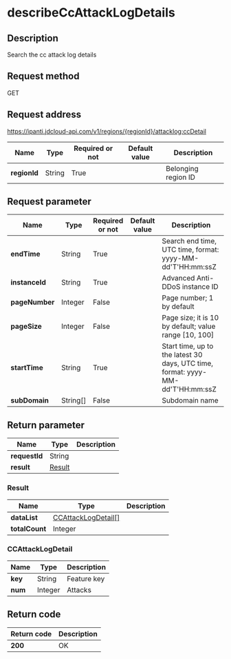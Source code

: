 # describeCcAttackLogDetails


## Description
Search the cc attack log details

## Request method
GET

## Request address
https://ipanti.jdcloud-api.com/v1/regions/{regionId}/attacklog:ccDetail

|Name|Type|Required or not|Default value|Description|
|---|---|---|---|---|
|**regionId**|String|True||Belonging region ID|

## Request parameter
|Name|Type|Required or not|Default value|Description|
|---|---|---|---|---|
|**endTime**|String|True||Search end time, UTC time, format: yyyy-MM-dd'T'HH:mm:ssZ|
|**instanceId**|String|True||Advanced Anti-DDoS instance ID|
|**pageNumber**|Integer|False||Page number; 1 by default|
|**pageSize**|Integer|False||Page size; it is 10 by default; value range [10, 100]|
|**startTime**|String|True||Start time, up to the latest 30 days, UTC time, format: yyyy-MM-dd'T'HH:mm:ssZ|
|**subDomain**|String[]|False||Subdomain name|


## Return parameter
|Name|Type|Description|
|---|---|---|
|**requestId**|String||
|**result**|[Result](##Result)||


### <a name="Result">Result</a>
|Name|Type|Description|
|---|---|---|
|**dataList**|[CCAttackLogDetail[]](##CCAttackLogDetail)||
|**totalCount**|Integer||
### <a name="CCAttackLogDetail">CCAttackLogDetail</a>
|Name|Type|Description|
|---|---|---|
|**key**|String|Feature key|
|**num**|Integer|Attacks|

## Return code
|Return code|Description|
|---|---|
|**200**|OK|
